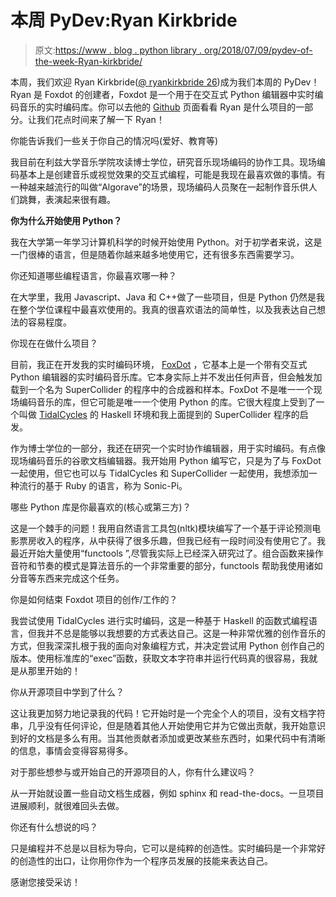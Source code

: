 # 本周 PyDev:Ryan Kirkbride

> 原文:[https://www . blog . python library . org/2018/07/09/pydev-of-the-week-Ryan-kirkbride/](https://www.blog.pythonlibrary.org/2018/07/09/pydev-of-the-week-ryan-kirkbride/)

本周，我们欢迎 Ryan Kirkbride([@ ryankirkbride 26](https://twitter.com/ryankirkbride26))成为我们本周的 PyDev！Ryan 是 Foxdot 的创建者，Foxdot 是一个用于在交互式 Python 编辑器中实时编码音乐的实时编码库。你可以去他的 [Github](https://github.com/Qirky) 页面看看 Ryan 是什么项目的一部分。让我们花点时间来了解一下 Ryan！

你能告诉我们一些关于你自己的情况吗(爱好、教育等)

我目前在利兹大学音乐学院攻读博士学位，研究音乐现场编码的协作工具。现场编码基本上是创建音乐或视觉效果的交互式编程，可能是我现在最喜欢做的事情。有一种越来越流行的叫做“Algorave”的场景，现场编码人员聚在一起制作音乐供人们跳舞，表演起来很有趣。

**你为什么开始使用 Python？**

我在大学第一年学习计算机科学的时候开始使用 Python。对于初学者来说，这是一门很棒的语言，但是随着你越来越多地使用它，还有很多东西需要学习。

你还知道哪些编程语言，你最喜欢哪一种？

在大学里，我用 Javascript、Java 和 C++做了一些项目，但是 Python 仍然是我在整个学位课程中最喜欢使用的。我真的很喜欢语法的简单性，以及我表达自己想法的容易程度。

你现在在做什么项目？

目前，我正在开发我的实时编码环境， [FoxDot](http://www.foxdot.org) ，它基本上是一个带有交互式 Python 编辑器的实时编码音乐库。它本身实际上并不发出任何声音，但会触发加载到一个名为 SuperCollider 的程序中的合成器和样本。FoxDot 不是唯一一个现场编码音乐的库，但它可能是唯一一个使用 Python 的库。它很大程度上受到了一个叫做 [TidalCycles](http://www.tidalcycles.org) 的 Haskell 环境和我上面提到的 SuperCollider 程序的启发。

作为博士学位的一部分，我还在研究一个实时协作编辑器，用于实时编码。有点像现场编码音乐的谷歌文档编辑器。我开始用 Python 编写它，只是为了与 FoxDot 一起使用，但它也可以与 TidalCycles 和 SuperCollider 一起使用，我想添加一种流行的基于 Ruby 的语言，称为 Sonic-Pi。

哪些 Python 库是你最喜欢的(核心或第三方)？

这是一个棘手的问题！我用自然语言工具包(nltk)模块编写了一个基于评论预测电影票房收入的程序，从中获得了很多乐趣，但我已经有一段时间没有使用它了。我最近开始大量使用“functools ”,尽管我实际上已经深入研究过了。组合函数来操作音符和节奏的模式是算法音乐的一个非常重要的部分，functools 帮助我使用诸如分音等东西来完成这个任务。

你是如何结束 Foxdot 项目的创作/工作的？

我尝试使用 TidalCycles 进行实时编码，这是一种基于 Haskell 的函数式编程语言，但我并不总是能够以我想要的方式表达自己。这是一种非常优雅的创作音乐的方式，但我深深扎根于我的面向对象编程方式，并决定尝试用 Python 创作自己的版本。使用标准库的“exec”函数，获取文本字符串并运行代码真的很容易，我就是从那里开始的！

你从开源项目中学到了什么？

这让我更加努力地记录我的代码！它开始时是一个完全个人的项目，没有文档字符串，几乎没有任何评论，但是随着其他人开始使用它并为它做出贡献，我开始意识到好的文档是多么有用。当其他贡献者添加或更改某些东西时，如果代码中有清晰的信息，事情会变得容易得多。

对于那些想参与或开始自己的开源项目的人，你有什么建议吗？

从一开始就设置一些自动文档生成器，例如 sphinx 和 read-the-docs。一旦项目进展顺利，就很难回头去做。

你还有什么想说的吗？

只是编程并不总是以目标为导向，它可以是纯粹的创造性。实时编码是一个非常好的创造性的出口，让你用你作为一个程序员发展的技能来表达自己。

感谢您接受采访！